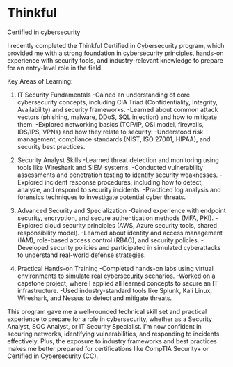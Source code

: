 # Thinkful
Certified in cybersecurity

I recently completed the Thinkful Certified in Cybersecurity program, which provided me with a strong foundation in cybersecurity principles, hands-on experience with security tools, and industry-relevant knowledge to prepare for an entry-level role in the field.

Key Areas of Learning:
1. IT Security Fundamentals
 -Gained an understanding of core cybersecurity concepts, including CIA Triad (Confidentiality, Integrity, Availability) and security frameworks.
 -Learned about common attack vectors (phishing, malware, DDoS, SQL injection) and how to mitigate them.
 -Explored networking basics (TCP/IP, OSI model, firewalls, IDS/IPS, VPNs) and how they relate to security.
 -Understood risk management, compliance standards (NIST, ISO 27001, HIPAA), and security best practices.

2. Security Analyst Skills
 -Learned threat detection and monitoring using tools like Wireshark and SIEM systems.
 -Conducted vulnerability assessments and penetration testing to identify security weaknesses.
 -Explored incident response procedures, including how to detect, analyze, and respond to security incidents.
 -Practiced log analysis and forensics techniques to investigate potential cyber threats.

3. Advanced Security and Specialization
 -Gained experience with endpoint security, encryption, and secure authentication methods (MFA, PKI).
 -Explored cloud security principles (AWS, Azure security tools, shared responsibility model).
 -Learned about identity and access management (IAM), role-based access control (RBAC), and security policies.
 -Developed security policies and participated in simulated cyberattacks to understand real-world defense strategies.

4. Practical Hands-on Training
 -Completed hands-on labs using virtual environments to simulate real cybersecurity scenarios.
 -Worked on a capstone project, where I applied all learned concepts to secure an IT infrastructure.
 -Used industry-standard tools like Splunk, Kali Linux, Wireshark, and Nessus to detect and mitigate threats.

This program gave me a well-rounded technical skill set and practical experience to prepare for a role in cybersecurity, whether as a Security Analyst, SOC Analyst, or IT Security Specialist. I’m now confident in securing networks, identifying vulnerabilities, and responding to incidents effectively. Plus, the exposure to industry frameworks and best practices makes me better prepared for certifications like CompTIA Security+ or Certified in Cybersecurity (CC).
